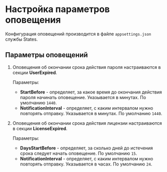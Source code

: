 # Настройка параметров оповещения

Конфигурация оповещений производится в файле `appsettings.json` службы States.

## Параметры оповещений

1. Оповещения об окончании срока действия пароля настраиваются в секции **UserExpired**.

   Параметры:
   * **StartBefore** - определяет, за какое время до окончания действия пароля начинать оповещение. Указывается в минутах. По умолчанию `1440`. 
   * **NotificationInterval** - определяет, с каким интервалом нужно повторять отправку. Указывается в минутах. По умолчанию `1440`.

3. Оповещения об окончании срока действия лицензии настраиваются в секции **LicenseExpired**.

   Параметры:
   * **DaysStartBefore** - определяет, за сколько дней до истечения срока следует начать оповещение. По умолчанию `15`. 
   * **NotificationInterval** - определяет, с каким интервалом нужно повторять отправку. Указывается в часах. По умолчанию `24`.
   

